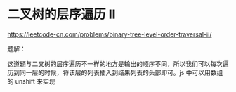 # 二叉树的层序遍历 II

https://leetcode-cn.com/problems/binary-tree-level-order-traversal-ii/

题解：

这道题与二叉树的层序遍历不一样的地方是输出的顺序不同，所以我们可以每次遍历到同一层的时候，将该层的列表插入到结果列表的头部即可。js 中可以用数组的 unshift 来实现
